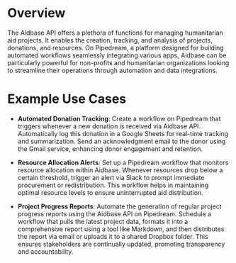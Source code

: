 # Overview

The Aidbase API offers a plethora of functions for managing humanitarian aid projects. It enables the creation, tracking, and analysis of projects, donations, and resources. On Pipedream, a platform designed for building automated workflows seamlessly integrating various apps, Aidbase can be particularly powerful for non-profits and humanitarian organizations looking to streamline their operations through automation and data integrations.

# Example Use Cases

- **Automated Donation Tracking**: Create a workflow on Pipedream that triggers whenever a new donation is received via Aidbase API. Automatically log this donation in a Google Sheets for real-time tracking and summarization. Send an acknowledgment email to the donor using the Gmail service, enhancing donor engagement and retention.

- **Resource Allocation Alerts**: Set up a Pipedream workflow that monitors resource allocation within Aidbase. Whenever resources drop below a certain threshold, trigger an alert via Slack to prompt immediate procurement or redistribution. This workflow helps in maintaining optimal resource levels to ensure uninterrupted aid distribution.

- **Project Progress Reports**: Automate the generation of regular project progress reports using the Aidbase API on Pipedream. Schedule a workflow that pulls the latest project data, formats it into a comprehensive report using a tool like Markdown, and then distributes the report via email or uploads it to a shared Dropbox folder. This ensures stakeholders are continually updated, promoting transparency and accountability.
